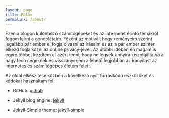 ```yaml
---
layout: page
title: Rólam
permalink: /about/
---
```


Ezen a blogon különböző számítógépeket és az internetet érintő témákról fogom leírni a gondolataim. Főként az motivál, hogy reményeim szerint legalább pár ember el fogja olvasni az írásaim és az a pár ember szintén elkezd foglalkozni az online privacy-jével. Az utóbbi időben én magam is egyre többet kezdtem el azért tenni, hogy ne legyek annyira kiszolgáltatva a nagy tech cégeknek és visszanyerjem a lehető legjobban az irányítást az internetes és számítógépes életem felett.

Az oldal elkészítése közben a következő nyílt forráskódú eszközöket és kódokat használtam fel:

+ GitHub: [github](https://github.com)

+ Jekyll blog engine: [jekyll](https://github.com/jekyll/jekyll)

+ Jekyll-Simple theme: [jekyll-simple](https://github.com/wild-flame/jekyll-simple)

